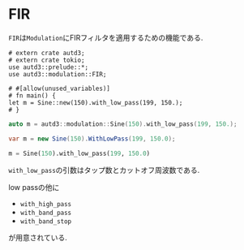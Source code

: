 # FIR

`FIR`は`Modulation`にFIRフィルタを適用するための機能である.

```rust,edition2021
# extern crate autd3;
# extern crate tokio;
use autd3::prelude::*;
use autd3::modulation::FIR;

# #[allow(unused_variables)]
# fn main() {
let m = Sine::new(150).with_low_pass(199, 150.);
# }
```

```cpp
auto m = autd3::modulation::Sine(150).with_low_pass(199, 150.);
```

```cs
var m = new Sine(150).WithLowPass(199, 150.0);
```

```python
m = Sine(150).with_low_pass(199, 150.0)
```

`with_low_pass`の引数はタップ数とカットオフ周波数である.

low passの他に

- `with_high_pass`
- `with_band_pass`
- `with_band_stop`

が用意されている.
